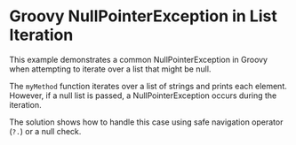 # Groovy NullPointerException in List Iteration
This example demonstrates a common NullPointerException in Groovy when attempting to iterate over a list that might be null.

The `myMethod` function iterates over a list of strings and prints each element.  However, if a null list is passed, a NullPointerException occurs during the iteration.

The solution shows how to handle this case using safe navigation operator (`?.`) or a null check.